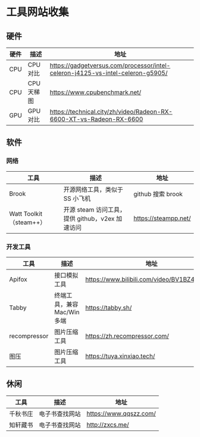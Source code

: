 # 工具网站收集

## 硬件

| 硬件 | 描述       | 地址                                                                           |
| ---- | ---------- | ------------------------------------------------------------------------------ |
| CPU  | CPU 对比   | https://gadgetversus.com/processor/intel-celeron-j4125-vs-intel-celeron-g5905/ |
| CPU  | CPU 天梯图 | https://www.cpubenchmark.net/                                                  |
| GPU  | GPU 对比   | https://technical.city/zh/video/Radeon-RX-6600-XT-vs-Radeon-RX-6600            |

## 软件

### 网络

| 工具                    | 描述                                            | 地址                 |
| ----------------------- | ----------------------------------------------- | -------------------- |
| Brook                   | 开源网络工具，类似于 SS 小飞机                  | github 搜索 brook    |
| Watt Toolkit（steam++） | 开源 steam 访问工具，提供 github，v2ex 加速访问 | https://steampp.net/ |

### 开发工具

| 工具         | 描述                        | 地址                                         |
| ------------ | --------------------------- | -------------------------------------------- |
| Apifox       | 接口模拟工具                | https://www.bilibili.com/video/BV1BZ4y1B7tD/ |
| Tabby        | 终端工具，兼容 Mac/Win 多端 | https://tabby.sh/                            |
| recompressor | 图片压缩工具                | https://zh.recompressor.com/                 |
| 图压         | 图片压缩工具                | https://tuya.xinxiao.tech/                   |

## 休闲

| 工具     | 描述           | 地址                   |
| -------- | -------------- | ---------------------- |
| 千秋书庄 | 电子书查找网站 | https://www.qqszz.com/ |
| 知轩藏书 | 电子书查找网站 | http://zxcs.me/        |
